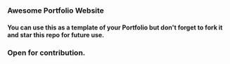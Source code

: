 ### Awesome Portfolio Website

#### You can use this as a template of your Portfolio but don't forget to fork it and star this repo for future use.

### Open for contribution.


